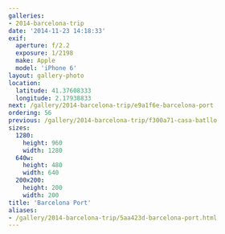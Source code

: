 ```yaml
---
galleries:
- 2014-barcelona-trip
date: '2014-11-23 14:18:33'
exif:
  aperture: f/2.2
  exposure: 1/2198
  make: Apple
  model: 'iPhone 6'
layout: gallery-photo
location:
  latitude: 41.37608333
  longitude: 2.17938833
next: /gallery/2014-barcelona-trip/e9a1f6e-barcelona-port
ordering: 56
previous: /gallery/2014-barcelona-trip/f300a71-casa-batllo
sizes:
  1280:
    height: 960
    width: 1280
  640w:
    height: 480
    width: 640
  200x200:
    height: 200
    width: 200
title: 'Barcelona Port'
aliases:
- /gallery/2014-barcelona-trip/5aa423d-barcelona-port.html
---
```

